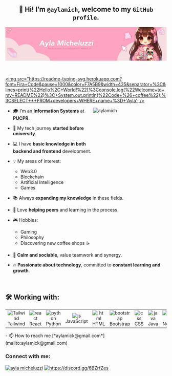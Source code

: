 
 ##  <div align="center"> 👋 Hi! I’m `@aylamich`, welcome to my `GitHub profile`.</div>

![github-header-image](headergithub.jpg)
 
  <br>
  
<a href="https://git.io/typing-svg"><img src="https://readme-typing-svg.herokuapp.com?font=Fira+Code&pause=1000&color=F7A5B9&width=435&separator=%3C&lines=print(%22Hello%2C+World!%22)%3Cconsole.log(%22Welcome+to+my+README%22)%3C+System.out.println(%22Code+%26+coffee%22);%3CSELECT+*+FROM+developers+WHERE+name+%3D+'Ayla'; />
</a>

<div>
   <img align="right" alt="aylamich" width="230" height="230" src="https://i.pinimg.com/736x/e5/b2/a6/e5b2a6ac1774042b3cea1a6bbfe863f9.jpg">
 
- 🎓 I’m an **Information Systems** at **PUCPR**.
  
- 🚀 My tech journey **started before university**.
   
- 💻 I have **basic knowledge in both backend and frontend** development.
  
- 💡 My areas of interest:  
  - Web3.0  
  - Blockchain   
  - Artificial Intelligence  
  - Games
    
- 📚 Always **expanding my knowledge** in these fields.
   
- 🤝 Love **helping peers** and learning in the process.
   
- 🎮 Hobbies:  
  - Gaming  
  - Philosophy  
  - Discovering new coffee shops ☕
    
- 🧘 **Calm and sociable**, value teamwork and synergy.
    
- 🔥 **Passionate about technology**, committed to **constant learning and growth**.  
</div>

<br>

## 🛠️ Working with: 

  <table align="center">
    <tr>
        <td align="center">
            <img src="https://img.icons8.com/color/48/tailwindcss.png" width="48" alt="Tailwind"/>
            <br>Tailwind 
        </td>
        <td align="center">
            <img style="width: 100%; max-width: 300px;" src="https://img.icons8.com/?size=100&id=122637&format=png&color=000000" alt="react"/>
            <br>React
        </td>
        <td align="center">
            <img  style="width: 90%; max-width: 300px;"src="https://img.icons8.com/?size=100&id=12584&format=png&color=000000" alt="python"/>
            <br>Python
        </td>
       <td align="center">
            <img  style="width: 90%; max-width: 300px;" src="https://img.icons8.com/?size=100&id=39853&format=png&color=000000" alt="js"/>
            <br>JavaScript
        </td>
        <td align="center">
            <img  style="width: 90%; max-width: 300px;" src="https://icons8.com.br/icon/cdcNyOmDQ6Dv/html" alt="html"/>
            <br>HTML
        </td>
        <td align="center">
            <img  style="width: 90%; max-width: 300px;" src="https://img.icons8.com/?size=100&id=ek87iHvbzIaL&format=png&color=000000" alt="bootstrap"/>
            <br>Bootstrap
        </td>
       <td align="center">
            <img  style="width: 90%; max-width: 300px;" src="https://img.icons8.com/?size=100&id=124234&format=png&color=000000" alt="css"/>
            <br>CSS
        </td>
      <td align="center">
            <img  style="width: 90%; max-width: 300px;" src="https://img.icons8.com/?size=100&id=48734&format=png&color=000000" alt="java"/>
            <br>Java
        </td>
      <td align="center">
            <img  style="width: 90%; max-width: 300px;" src="https://img.icons8.com/?size=100&id=t9oCxEN7McHZ&format=png&color=000000" alt="nodejs"/>
            <br>Nodejs
        </td>
      <td align="center">
            <img  style="width: 90%; max-width: 300px;" src="https://img.icons8.com/?size=100&id=haeAxVQEIg0F&format=png&color=000000" alt="rust"/>
            <br>Rust
        </td>
    </tr>
</table>
- 📫 How to reach me [*aylamick@gmail.com*](mailto:aylamick@gmail.com)

<h3 align="left">Connect with me:</h3>
<p align="left">
<a href="https://www.linkedin.com/in/ayla-m-1721b6301/" target="blank"><img align="center" src="https://img.icons8.com/?size=100&id=447&format=png&color=000000" alt="ayla micheluzzi" height="30" width="40" /></a>
<a href="https://discord.gg/https://discord.gg/6BZrfZes" target="blank"><img align="center" src="https://img.icons8.com/?size=100&id=25627&format=png&color=000000" alt="https://discord.gg/6BZrfZes" height="30" width="40" /></a>
</p>
